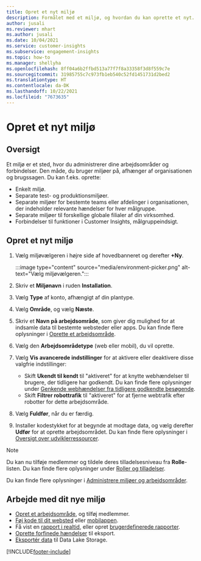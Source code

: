 ```yaml
---
title: Opret et nyt miljø
description: Formålet med et miljø, og hvordan du kan oprette et nyt.
author: jusali
ms.reviewer: mhart
ms.author: jusali
ms.date: 10/04/2021
ms.service: customer-insights
ms.subservice: engagement-insights
ms.topic: how-to
ms.manager: shellyha
ms.openlocfilehash: 8ff04a6b2ffbd513a77f7f8a33358f3d8f559c7e
ms.sourcegitcommit: 31985755c7c973fb1eb540c52fd1451731d2bed2
ms.translationtype: HT
ms.contentlocale: da-DK
ms.lasthandoff: 10/22/2021
ms.locfileid: "7673635"
---
```

# <a name="create-a-new-environment"></a>Opret et nyt miljø 

## <a name="overview"></a>Oversigt

Et miljø er et sted, hvor du administrerer dine arbejdsområder og forbindelser. Den måde, du bruger miljøer på, afhænger af organisationen og brugssagen. Du kan f.eks. oprette:

- Enkelt miljø.
- Separate test- og produktionsmiljøer.
- Separate miljøer for bestemte teams eller afdelinger i organisationen, der indeholder relevante hændelser for hver målgruppe.
- Separate miljøer til forskellige globale filialer af din virksomhed.
- Forbindelser til funktioner i Customer Insights, målgruppeindsigt.

## <a name="create-a-new-environment"></a>Opret et nyt miljø

1. Vælg miljøvælgeren i højre side af hovedbanneret og derefter **+Ny**.

   :::image type="content" source="media/environment-picker.png" alt-text="Vælg miljøvælgeren.":::

1. Skriv et **Miljønavn** i ruden **Installation**.

1. Vælg **Type** af konto, afhængigt af din plantype.

1. Vælg **Område**, og vælg **Næste**. 

1. Skriv et **Navn på arbejdsområde**, som giver dig mulighed for at indsamle data til bestemte websteder eller apps. Du kan finde flere oplysninger i [Oprette et arbejdsområde](create-workspace.md).

1. Vælg den **Arbejdsområdetype** (web eller mobil), du vil oprette. 

1. Vælg **Vis avancerede indstillinger** for at aktivere eller deaktivere disse valgfrie indstillinger:

   - Skift **Ukendt til kendt** til "aktiveret" for at knytte webhændelser til brugere, der tidligere har godkendt. Du kan finde flere oplysninger under [Genkende webhændelser fra tidligere godkendte besøgende](unknown-to-known.md).
   - Skift **Filtrer robottrafik** til "aktiveret" for at fjerne webtrafik efter robotter for dette arbejdsområde. 

1. Vælg **Fuldfør**, når du er færdig. 

1. Installer kodestykket for at begynde at modtage data, og vælg derefter **Udfør** for at oprette arbejdsområdet. Du kan finde flere oplysninger i [Oversigt over udviklerressourcer](developer-resources.md).

> [!NOTE]
> Du kan nu tilføje medlemmer og tildele deres tilladelsesniveau fra **Rolle**-listen. Du kan finde flere oplysninger under [Roller og tilladelser](user-roles.md). 

Du kan finde flere oplysninger i [Administrere miljøer og arbejdsområder](manage-environments-workspaces.md).

## <a name="work-with-your-new-environment"></a>Arbejde med dit nye miljø

- [Opret et arbejdsområde](../engagement-insights/create-workspace.md), og tilføj medlemmer.
- [Føj kode til dit websted](../engagement-insights/instrument-website.md) eller [mobilappen](../engagement-insights/developer-resources.md#capture-events-from-mobile-apps).
- Få vist en [rapport i realtid](../engagement-insights/view-reports.md), eller opret [brugerdefinerede rapporter](../engagement-insights/custom-reports.md).
- [Oprette forfinede hændelser](../engagement-insights/refined-events.md) til eksport.
- [Eksportér data](../engagement-insights/export-events.md) til Data Lake Storage.

[!INCLUDE[footer-include](../includes/footer-banner.md)]
